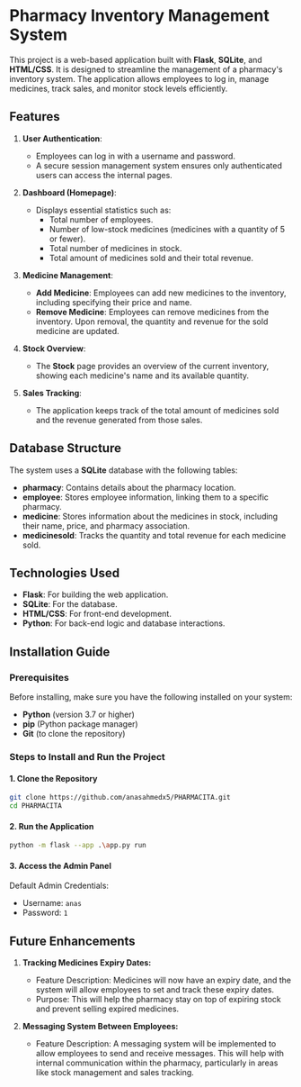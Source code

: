 # Pharmacy Inventory Management System

This project is a web-based application built with **Flask**, **SQLite**, and **HTML/CSS**. It is designed to streamline the management of a pharmacy's inventory system. The application allows employees to log in, manage medicines, track sales, and monitor stock levels efficiently.

## Features

1. **User Authentication**: 
   - Employees can log in with a username and password.
   - A secure session management system ensures only authenticated users can access the internal pages.

2. **Dashboard (Homepage)**: 
   - Displays essential statistics such as:
     - Total number of employees.
     - Number of low-stock medicines (medicines with a quantity of 5 or fewer).
     - Total number of medicines in stock.
     - Total amount of medicines sold and their total revenue.

3. **Medicine Management**: 
   - **Add Medicine**: Employees can add new medicines to the inventory, including specifying their price and name.
   - **Remove Medicine**: Employees can remove medicines from the inventory. Upon removal, the quantity and revenue for the sold medicine are updated.

4. **Stock Overview**: 
   - The **Stock** page provides an overview of the current inventory, showing each medicine's name and its available quantity.

5. **Sales Tracking**: 
   - The application keeps track of the total amount of medicines sold and the revenue generated from those sales.

## Database Structure

The system uses a **SQLite** database with the following tables:

- **pharmacy**: Contains details about the pharmacy location.
- **employee**: Stores employee information, linking them to a specific pharmacy.
- **medicine**: Stores information about the medicines in stock, including their name, price, and pharmacy association.
- **medicinesold**: Tracks the quantity and total revenue for each medicine sold.

## Technologies Used

- **Flask**: For building the web application.
- **SQLite**: For the database.
- **HTML/CSS**: For front-end development.
- **Python**: For back-end logic and database interactions.

## **Installation Guide**

### **Prerequisites**
Before installing, make sure you have the following installed on your system:
- **Python** (version 3.7 or higher)
- **pip** (Python package manager)
- **Git** (to clone the repository)

### **Steps to Install and Run the Project**

#### **1. Clone the Repository**
```sh
git clone https://github.com/anasahmedx5/PHARMACITA.git
cd PHARMACITA
```

#### **2. Run the Application**
```sh
python -m flask --app .\app.py run
```

#### **3. Access the Admin Panel**
Default Admin Credentials:
 - Username: `anas`
 - Password: `1`

## Future Enhancements
1. **Tracking Medicines Expiry Dates:**
   - Feature Description: Medicines will now have an expiry date, and the system will allow employees to set and track these expiry dates.
   - Purpose: This will help the pharmacy stay on top of expiring stock and prevent selling expired medicines.

2. **Messaging System Between Employees:**
   - Feature Description: A messaging system will be implemented to allow employees to send and receive messages. This will help with internal communication within the pharmacy, particularly in areas like stock management and sales tracking.
